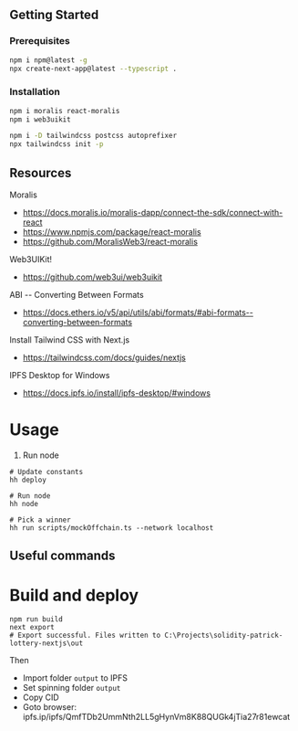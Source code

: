 ## Getting Started

### Prerequisites

```bash
npm i npm@latest -g
npx create-next-app@latest --typescript .
```

### Installation

```bash
npm i moralis react-moralis
npm i web3uikit

npm i -D tailwindcss postcss autoprefixer
npx tailwindcss init -p
```

## Resources

Moralis
* https://docs.moralis.io/moralis-dapp/connect-the-sdk/connect-with-react
* https://www.npmjs.com/package/react-moralis
* https://github.com/MoralisWeb3/react-moralis


Web3UIKit!
* https://github.com/web3ui/web3uikit

ABI -- Converting Between Formats
* https://docs.ethers.io/v5/api/utils/abi/formats/#abi-formats--converting-between-formats

Install Tailwind CSS with Next.js
* https://tailwindcss.com/docs/guides/nextjs

IPFS Desktop for Windows
* https://docs.ipfs.io/install/ipfs-desktop/#windows

# Usage
1. Run node
```shell
# Update constants
hh deploy

# Run node
hh node

# Pick a winner
hh run scripts/mockOffchain.ts --network localhost
```
## Useful commands

# Build and deploy
```shell
npm run build
next export
# Export successful. Files written to C:\Projects\solidity-patrick-lottery-nextjs\out
```
Then 
* Import folder `output` to IPFS
* Set spinning folder `output`
* Copy CID
* Goto browser: ipfs.ip/ipfs/QmfTDb2UmmNth2LL5gHynVm8K88QUGk4jTia27r81ewcat
